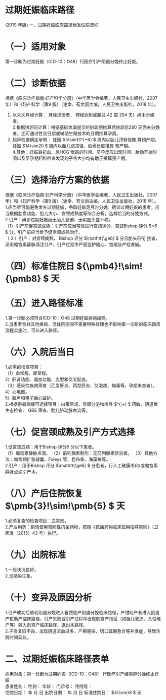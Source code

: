 # 过期妊娠临床路径  
(2019 年版) 一、过期妊娠临床路径标准住院流程  
# （一）适用对象  
第一诊断为过期妊娠（ICD-10：O48）行医疗引产阴道分娩终止妊娠。  
# （二）诊断依据  
根据《临床诊疗指南·妇产科学分册》（中华医学会编著，人民卫生出版社，2007 年）和《妇产科学（第9 版）（谢幸、苟文丽主编，人民卫生出版社，2018 年）。  
1. 以末次月经计算： 月经规律者， 停经达到或超过 42  周 294 天）尚未分娩者。  
2.根据排卵日计算：根据基础体温提示的排卵期推算若排卵后280 天仍未分娩者。还可通过性交日期或辅助生殖技术的日期推算孕周。  
3. 超声检查确定孕周： 妊娠 $5\sim13^{+6} $   周内以胎儿顶臀径推 算预产期，妊娠 $14\sim20 $  周内以胎儿双顶径、股骨长度推算 预产期。  
4.其他：妊娠最初血、尿HCG 增高的时间、早孕反应出现时间、胎动开始时间以及早孕期妇科检查发现的子宫大小均有助于推算预产期。  
# （三）选择治疗方案的依据  
根据《临床诊疗指南·妇产科学分册》（中华医学会编著，人民卫生出版社，2007 年）和《妇产科学（第9 版）（谢幸、苟文丽主编，人民卫生出版社，2018 年）。  
1.应当尽可能避免发生过期妊娠，争取妊娠足月时分娩。确诊过期妊娠的患者，应当根据胎盘功能、胎儿大小、宫颈成熟度等综合分析，选择恰当的分娩方式。  
2.引产：确诊过期妊娠而无胎儿窘迫、无明显头盆不称。  
（1）引产前促宫颈成熟：引产前应当常规进行宫颈评分，宫颈Bishop 评分 $<6 $ 分，引产前应当给予促宫颈成熟治疗。  
（ 2 ）引产：对宫颈成熟， Bishop  评分 $\mathtt{\ge6} $  分且胎头已衔 接者，采用缩宫素静脉滴注引产。引产过程中严密监护胎心、宫缩及产程进展。  
# （四）标准住院日 ${\pmb4}\!\sim\!{\pmb8} $ 天  
# （五）进入路径标准  
1.第一诊断必须符合ICD-10：O48 过期妊娠疾病编码。  
2.当患者合并其他疾病，但住院期间不需要特殊处理也不影响第一诊断的临床路径流程实施时，可以进入路径。  
# （六）入院后当日  
1.必需的检查项目：  
（1）血常规、尿常规。  
2）肝肾功能、凝血功能、血型和交叉配血。  
（3）感染性疾病筛查（乙型肝炎、丙型肝炎、艾滋病、梅毒等，孕期未查者）。  
4）心电图。  
5）超声和电子胎心监护。  
2.根据患者病情可选择项目：白带常规、宫颈分泌物培养 $^{;+} $ 药敏、阴道微生态检查、 GBS  筛查、胎儿脐动脉血流等。  
# （七）促宫颈成熟及引产方式选择  
1.促宫颈成熟：用于Bishop 评分6 分以下患者。  
（1）缩宫素静脉点滴。 （2）前列腺素制剂：无前列腺素禁忌者。 （3）其他方法：如宫颈扩张球囊、Foleys 管、昆布条、海藻棒等。  
2.引产：用于Bishop 评分 $\mathtt{\ge6} $ 分患者，行人工破膜术和/或缩宫素静脉点滴引产术。  
# （八）产后住院恢复 $\pmb{3}\!\sim\!\pmb{5} $ 天  
1.必须复查的检查项目：血常规。  
2.产后用药：酌情使用预防性抗菌药物，按照《抗菌药物临床应用指导原则》（卫医发〔2015〕43 号）执行。  
# （九）出院标准  
1.一般状况良好。  
2.无感染征象。  
# （十）变异及原因分析  
1.引产成功后顺利阴道分娩进入自然临产阴道分娩临床路径，产钳助产者进入阴道产钳助产临床路径，引产失败或引产过程中出现剖宫产指征（如胎儿窘迫、头位难产等）转入剖宫产临床路径，退出本路径。  
2.子宫复旧不良，出现阴道流血过多、产褥感染、切口延期愈合等并发症，导致住院时间延长。  
# 二、过期妊娠临床路径表单  
适用对象：第一诊断为过期妊娠（ICD-10：O48）    行医疗引产经阴道分娩终止妊娠  
患者姓名：          性别：    年龄：    门诊号：       住院号：  
住院日期：     年  月  日   出院日期：    年   月  日   标准住院日： $4{\sim}8 $ 天  
